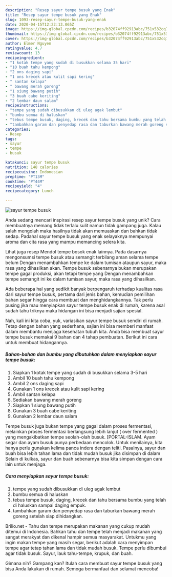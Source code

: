 ```yaml
---
description: "Resep sayur tempe busuk yang Enak"
title: "Resep sayur tempe busuk yang Enak"
slug: 1093-resep-sayur-tempe-busuk-yang-enak
date: 2020-04-15T12:22:13.065Z
image: https://img-global.cpcdn.com/recipes/b32074ff92913abc/751x532cq70/sayur-tempe-busuk-foto-resep-utama.jpg
thumbnail: https://img-global.cpcdn.com/recipes/b32074ff92913abc/751x532cq70/sayur-tempe-busuk-foto-resep-utama.jpg
cover: https://img-global.cpcdn.com/recipes/b32074ff92913abc/751x532cq70/sayur-tempe-busuk-foto-resep-utama.jpg
author: Elmer Nguyen
ratingvalue: 4.7
reviewcount: 13
recipeingredient:
- "1 kotak tempe yang sudah di busukkan selama 35 hari"
- "10 buah tahu kempong"
- "2 ons daging sapi"
- "1 ons krecek atau kulit sapi kering"
- " santan kelapa"
- " bawang merah goreng"
- "1 siung bawang putih"
- "3 buah cabe keriting"
- "2 lembar daun salam"
recipeinstructions:
- "tempe yang sudah dibusukkan di uleg agak lembut"
- "bumbu semua di haluskan"
- "tebus tempe busuk, daging, krecek dan tahu bersama bumbu yang telah di haluskan sampai daging empuk."
- "tambahkan garam dan penyedap rasa dan taburkan bawang merah goreng setelah siap dihidangkan."
categories:
- Resep
tags:
- sayur
- tempe
- busuk

katakunci: sayur tempe busuk 
nutrition: 148 calories
recipecuisine: Indonesian
preptime: "PT13M"
cooktime: "PT44M"
recipeyield: "4"
recipecategory: Lunch

---
```



![sayur tempe busuk](https://img-global.cpcdn.com/recipes/b32074ff92913abc/751x532cq70/sayur-tempe-busuk-foto-resep-utama.jpg)

Anda sedang mencari inspirasi resep sayur tempe busuk yang unik? Cara membuatnya memang tidak terlalu sulit namun tidak gampang juga. Kalau salah mengolah maka hasilnya tidak akan memuaskan dan bahkan tidak sedap. Padahal sayur tempe busuk yang enak selayaknya mempunyai aroma dan cita rasa yang mampu memancing selera kita.

Lihat juga resep Mendol tempe bosok enak lainnya. Pada dasarnya mengonsumsi tempe busuk atau semangit terbilang aman selama tempe belum Dengan menambahkan tempe ke dalam tumisan ataupun sayur, maka rasa yang dihasilkan akan. Tempe busuk sebenarnya bukan merupakan tempe gagal produksi, akan tetapi tempe yang Dengan menambahkan tempe semangit ini ke dalam tumisan sayur, maka rasa yang dihasilkan.

Ada beberapa hal yang sedikit banyak berpengaruh terhadap kualitas rasa dari sayur tempe busuk, pertama dari jenis bahan, kemudian pemilihan bahan segar hingga cara membuat dan menghidangkannya. Tak perlu pusing jika mau menyiapkan sayur tempe busuk enak di rumah, karena asal sudah tahu triknya maka hidangan ini bisa menjadi sajian spesial.


Nah, kali ini kita coba, yuk, variasikan sayur tempe busuk sendiri di rumah. Tetap dengan bahan yang sederhana, sajian ini bisa memberi manfaat dalam membantu menjaga kesehatan tubuh kita. Anda bisa membuat sayur tempe busuk memakai 9 bahan dan 4 tahap pembuatan. Berikut ini cara untuk membuat hidangannya.

<!--inarticleads1-->

##### Bahan-bahan dan bumbu yang dibutuhkan dalam menyiapkan sayur tempe busuk:

1. Siapkan 1 kotak tempe yang sudah di busukkan selama 3-5 hari
1. Ambil 10 buah tahu kempong
1. Ambil 2 ons daging sapi
1. Gunakan 1 ons krecek atau kulit sapi kering
1. Ambil  santan kelapa
1. Sediakan  bawang merah goreng
1. Siapkan 1 siung bawang putih
1. Gunakan 3 buah cabe keriting
1. Gunakan 2 lembar daun salam


Tempe busuk juga bukan tempe yang gagal dalam proses fermentasi, melainkan proses fermentasi berlangsung lebih lanjut ( over fermented ) yang mengakibatkan tempe seolah-olah busuk. [PORTAL-ISLAM. Ayam segar dan ayam busuk punya perbedaan mencolok. Untuk menilainya, kita hanya perlu gunakan kelima panca indera dengan teliti. Pasalnya, sayur dan buah bisa lebih tahan lama dan tidak mudah busuk jika disimpan di dalam Selain di kulkas, sayur dan buah sebenarnya bisa kita simpan dengan cara lain untuk menjaga. 

<!--inarticleads2-->

##### Cara menyiapkan sayur tempe busuk:

1. tempe yang sudah dibusukkan di uleg agak lembut
1. bumbu semua di haluskan
1. tebus tempe busuk, daging, krecek dan tahu bersama bumbu yang telah di haluskan sampai daging empuk.
1. tambahkan garam dan penyedap rasa dan taburkan bawang merah goreng setelah siap dihidangkan.


Brilio.net - Tahu dan tempe merupakan makanan yang cukup mudah ditemui di Indonesia. Bahkan tahu dan tempe telah menjadi makanan yang sangat merakyat dan dikenal hampir semua masyarakat. Untukmu yang ingin makan tempe yang masih segar, berikut adalah cara menyimpan tempe agar tetap tahan lama dan tidak mudah busuk. Tempe perlu dibumbui agar tidak busuk. Sayur, lauk tahu-tempe, krupuk, dan buah. 

Gimana nih? Gampang kan? Itulah cara membuat sayur tempe busuk yang bisa Anda lakukan di rumah. Semoga bermanfaat dan selamat mencoba!
